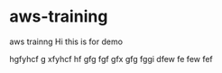 # aws-training
aws trainng
Hi this is for demo


hgfyhcf
g
xfyhcf
hf
gfg
fgf
gfx
gfg
fggi
dfew
fe
few
fef